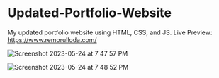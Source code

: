 # Updated-Portfolio-Website
My updated portfolio website using HTML, CSS, and JS.
Live Preview: https://www.remorulloda.com/


![Screenshot 2023-05-24 at 7 47 57 PM](https://github.com/remosrulloda/Updated-Portfolio-Website/assets/50937757/d608afe2-fce9-45f6-8019-c6b30db82e7f)


![Screenshot 2023-05-24 at 7 48 52 PM](https://github.com/remosrulloda/Updated-Portfolio-Website/assets/50937757/17908d87-a61d-46a8-9a54-6b2bdeefeb28)

